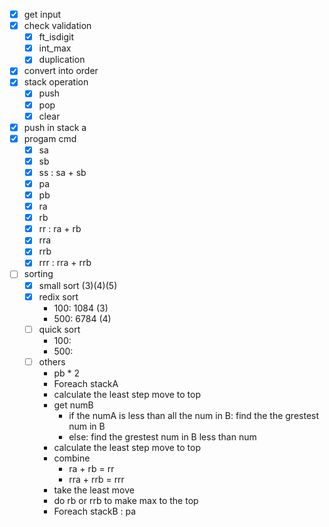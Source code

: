 
- [x] get input
- [x] check validation
  - [x] ft_isdigit
  - [x] int_max
  - [x] duplication
- [x] convert into order
- [x] stack operation
  - [x] push
  - [x] pop
  - [x] clear
- [x] push in stack a
- [x] progam cmd
  - [x] sa
  - [x] sb
  - [x] ss : sa + sb
  - [x] pa
  - [x] pb
  - [x] ra
  - [x] rb
  - [x] rr : ra + rb
  - [x] rra
  - [x] rrb
  - [x] rrr : rra + rrb
- [ ] sorting
  - [x] small sort (3)(4)(5)
  - [X] redix sort
    - 100: 1084 (3)
    - 500: 6784 (4)
  - [ ] quick sort
    - 100: 
    - 500: 
  - [ ] others
    - pb * 2
    - Foreach stackA
    - calculate the least step move to top
    - get numB
        - if the numA is less than all the num in B: find the the grestest num in B
        - else: find the grestest num in B less than num
    - calculate the least step move to top
    - combine 
        - ra + rb = rr
        - rra + rrb = rrr
    - take the least move
    - do rb or rrb to make max to the top
    - Foreach stackB : pa